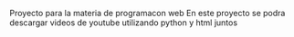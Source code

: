 Proyecto para la materia de programacon web
En este proyecto se podra descargar videos de youtube utilizando python y html juntos